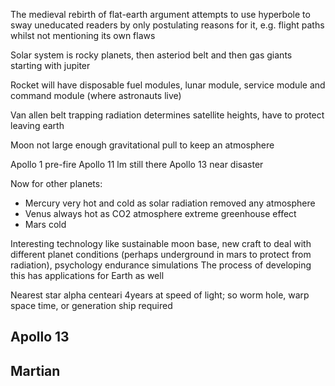 <!-- SPDX-License-Identifier: zlib-acknowledgement -->
The medieval rebirth of flat-earth argument attempts to use hyperbole to sway uneducated readers by only postulating reasons for it, e.g. flight paths whilst not mentioning its own flaws

Solar system is rocky planets, then asteriod belt and then gas giants starting with jupiter

Rocket will have disposable fuel modules, lunar module, service module and command module (where astronauts live)

Van allen belt trapping radiation determines satellite heights, have to protect leaving earth 

Moon not large enough gravitational pull to keep an atmosphere

Apollo 1 pre-fire
Apollo 11 lm still there
Apollo 13 near disaster

Now for other planets:
 - Mercury very hot and cold as solar radiation removed any atmosphere 
 - Venus always hot as CO2 atmosphere extreme greenhouse effect
 - Mars cold

Interesting technology like sustainable moon base, new craft to deal with different planet conditions (perhaps underground in mars to protect from radiation), psychology endurance simulations
The process of developing this has applications for Earth as well

Nearest star alpha centeari 4years at speed of light; so worm hole, warp space time, or generation ship required

## Apollo 13

## Martian

